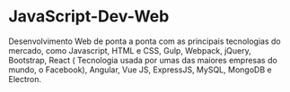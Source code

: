 # JavaScript-Dev-Web
 Desenvolvimento Web de ponta a ponta com as principais tecnologias do mercado, como Javascript, HTML e  CSS, Gulp, Webpack, jQuery, Bootstrap, React ( Tecnologia usada por umas das maiores empresas do mundo, o Facebook), Angular, Vue JS, ExpressJS, MySQL, MongoDB e Electron.
